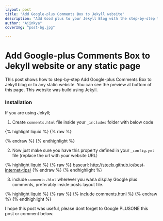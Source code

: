 ```yaml
---
layout: post
title: "Add Google-plus Comments Box to Jekyll website"
description: "Add Good plus to your Jekyll Blog with the step-by-step tutorial"
author: "Ajinkya"
coverImg: "post-bg.jpg"

---
```


# Add Google-plus Comments Box to Jekyll website or any static page

This post shows how to step-by-step Add Google-plus Comments Box to Jekyll blog or to any static website. You can see the preview at bottom of this page. This website was build using Jekyll.

### Installation

If you are using Jekyll;


1) Create `comments.html` file inside your `_includes` folder with below code

{% highlight liquid %}
{% raw %}
  <script src="https://apis.google.com/js/plusone.js"></script>
  
  <div class="g-comments"
      data-href="{{site.baseurl}}{{page.url}}"
      data-width="642"
      data-first_party_property="BLOGGER"
      data-view_type="FILTERED_POSTMOD">
  </div>
{% endraw %}
{% endhighlight %}


2) Now just make sure you have this property defined in your `_config.yml` file (replace the url with your website URL)

{% highlight liquid %}
{% raw %}
  baseurl: http://steelx.github.io/best-internet-tips/
{% endraw %}
{% endhighlight %}


3) include `comments.html` wherever you wana display Google plus comments, preferably inside posts layout file.

{% highlight liquid %}
{% raw %}
  {% include comments.html %}
{% endraw %}
{% endhighlight %}

I hope this post was useful, please dont forget to Google PLUSONE this post or comment below.
